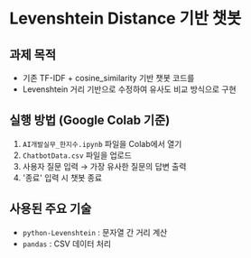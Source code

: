 # Levenshtein Distance 기반 챗봇

## 과제 목적
- 기존 TF-IDF + cosine_similarity 기반 챗봇 코드를
- Levenshtein 거리 기반으로 수정하여 유사도 비교 방식으로 구현

## 실행 방법 (Google Colab 기준)
1. `AI개발실무_한지수.ipynb` 파일을 Colab에서 열기
2. `ChatbotData.csv` 파일을 업로드
3. 사용자 질문 입력 → 가장 유사한 질문의 답변 출력
4. '종료' 입력 시 챗봇 종료

## 사용된 주요 기술
- `python-Levenshtein` : 문자열 간 거리 계산
- `pandas` : CSV 데이터 처리
